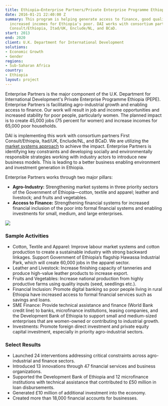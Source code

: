 ```yaml
---
title: Ethiopia—Enterprise Partners/Private Enterprise Programme Ethiopia (PEPE)
date: 2016-01-21 22:40:00 Z
summary: This program is helping generate access to finance, good quality jobs, and
  increased incomes for Ethiopia's poor. DAI works with consortium partners First
  Consult/Ethiopia, Itad/UK, Enclude/NL, and BCaD.
start: 2013
end: 2020
client: U.K. Department for International Development
solutions:
- Economic Growth
- Gender
regions:
- Sub-Saharan Africa
country:
- Ethiopia
layout: project
---
```


Enterprise Partners is the major component of the U.K. Department for International Development's Private Enterprise Programme Ethiopia (PEPE). Enterprise Partners is facilitating agro-industrial growth and enabling access to finance. Our work will result in job and income opportunities and increased stability for poor people, particularly women. The planned impact is to create 45,000 jobs (75 percent for women) and increase incomes for 65,000 poor households.

DAI is implementing this work with consortium partners First Consult/Ethiopia, Itad/UK, Enclude/NL, and BCaD. We are utilizing the [market systems approach](https://www.dai.com/news/new-primer-market-systems-development-available) to achieve the impact. Enterprise Partners is identifying key constraints and developing socially and environmentally responsible strategies working with industry actors to introduce new business models. This is leading to a better business enabling environment and investment generation in Ethiopia.

Enterprise Partners works through two major pillars:
* **Agro-Industry:** Strengthening market systems in three priority sectors of the Government of Ethiopia—cotton, textile and apparel; leather and livestock; and fruits and vegetables.  
* **Access to Finance:** Strengthening financial systems for increased financial inclusion of the poor into formal financial systems and enabling investments for small, medium, and large enterprises.

![][2]

### Sample Activities

* Cotton, Textile and Apparel: Improve labour market systems and cotton production to create a sustainable industry with strong backward linkages. Support Government of Ethiopia’s flagship Hawassa Industrial Park, which will create 60,000 jobs in the apparel sector.
* Leather and Livestock: Increase finishing capacity of tanneries and produce high-value leather products to increase export.
* Fruits and Vegetables: Increase national production from highly productive farms using quality inputs (seed, seedlings etc.).
* Financial Inclusion: Promote digital banking so poor people living in rural Ethiopia have increased access to formal financial services such as savings and loans.
* SME Finance: Provide technical assistance and finance (World Bank credit line) to banks, microfinance institutions, leasing companies, and the Development Bank of Ethiopia to support small and medium-sized enterprises that are women-owned or contributing to industrial growth.
* Investments: Promote foreign direct investment and private equity capital investment, especially in priority agro-industrial sectors.

### Select Results

* Launched 24 interventions addressing critical constraints across agro-industrial and finance sectors.
* Introduced 13 innovations through 47 financial services and business organizations.
* Supported the Development Bank of Ethiopia and 12 microfinance institutions with technical assistance that contributed to £50 million in loan disbursements.
* Generated £10 million of additional investment into the economy.
* Created more than 18,000 financial accounts for businesses.

[1]: http://dai-global-developments.com/articles/serving-the-missing-middle-creating-access-to-finance-for-female-owned-small-businesses-in-ethiopia/
[2]: /assets/images/projects/PEPE.jpg
